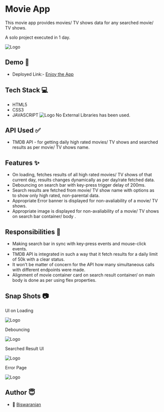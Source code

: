 
# Movie App

This movie app provides movies/ TV shows data for any searched movie/ TV shows.

A solo project executed in 1 day.

![Logo](https://moviehdapkdownload.com/wp-content/uploads/2017/04/MovieHD-Apk-Dowanload.jpg.webp)

## Demo  🎥

- Deployed Link:- [Enjoy the App](https://uniquemoviesearch.netlify.app/)


## Tech Stack 💻

- HTML5
- CSS3
- JAVASCRIPT
![Logo](https://user-images.githubusercontent.com/30186107/29488525-f55a69d0-84da-11e7-8a39-5476f663b5eb.png)
No External Libraries has been used.

## API Used ✅

- TMDB API - for getting daily high rated movies/ TV shows and searched results as per movie/ TV shows name.


## Features ✨

- On loading, fetches results of all high rated movies/ TV shows of that current day, results changes dynamically as per day/rate fetched data.
- Debouncing on search bar with key-press trigger delay of 200ms.
- Search results are fetched from movie/ TV show name with options as to show only high rated, non-parental data.
- Appropriate Error banner is displayed for non-avaliability of a movie/ TV shows.
- Appropriate image is displayed for non-avaliability of a movie/ TV shows on search bar container/ body .

## Responsibilities 💪

- Making search bar in sync with key-press events and mouse-click events.
- TMDB API is integrated in such a way that it fetch results for a daily limit of 50k with a clear status.
- It won't be matter of concern for the API how many simultaneous calls with different endpoints were made.
- Alignment of movie container card on search result container/ on main body is done as per using flex properties.




## Snap Shots 📷

UI on Loading

![Logo](https://images2.imgbox.com/85/0d/VJabqDdG_o.jpg)

Debouncing

![Logo](https://images2.imgbox.com/b4/fc/hmio7Jom_o.jpg)

Searched Result UI

![Logo](https://images2.imgbox.com/a8/90/mZLERIO9_o.jpg)

Error Page

![Logo](https://images2.imgbox.com/00/fa/i5SbrS59_o.jpg)


## Author 😇


- 👤 [Biswaranjan](https://www.github.com/icyflame21)


